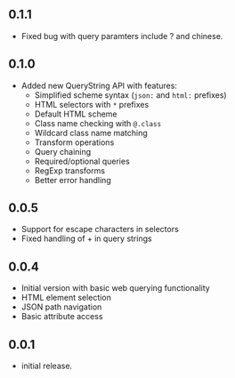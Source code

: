 ## 0.1.1

- Fixed bug with query paramters include ? and chinese.

## 0.1.0

- Added new QueryString API with features:
  - Simplified scheme syntax (`json:` and `html:` prefixes)
  - HTML selectors with `*` prefixes
  - Default HTML scheme
  - Class name checking with `@.class`
  - Wildcard class name matching
  - Transform operations
  - Query chaining
  - Required/optional queries
  - RegExp transforms
  - Better error handling

## 0.0.5

- Support for escape characters in selectors
- Fixed handling of + in query strings

## 0.0.4

- Initial version with basic web querying functionality
- HTML element selection
- JSON path navigation
- Basic attribute access

## 0.0.1

- initial release.
